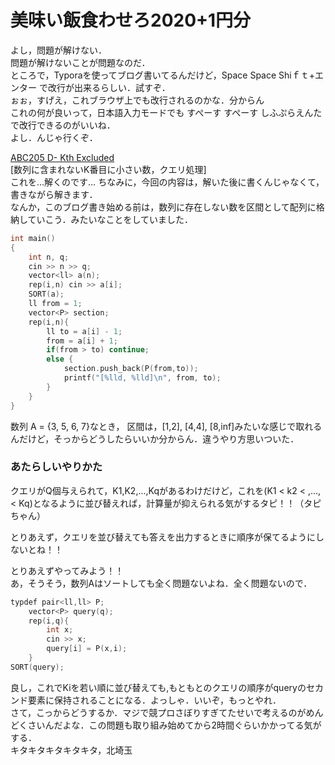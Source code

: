 # 美味い飯食わせろ2020+1円分

よし，問題が解けない．  
問題が解けないことが問題なのだ．   
ところで，Typoraを使ってブログ書いてるんだけど，Space Space Shiｆｔ+エンター で改行が出来るらしい．試すぞ．  
ぉぉ，すげえ，これブラウザ上でも改行されるのかな．分からん   
これの何が良いって，日本語入力モードでも すぺーす すぺーす しふぷらえんた で改行できるのがいいね．  
よし．んじゃ行くぞ．

[ABC205 D- Kth Excluded](https://atcoder.jp/contests/abc205/tasks/abc205_d)  
[数列に含まれないK番目に小さい数，クエリ処理]  
これを…解くのです… ちなみに，今回の内容は，解いた後に書くんじゃなくて，書きながら解きます．  
なんか，このブログ書き始める前は，数列に存在しない数を区間として配列に格納していこう．みたいなことをしていました． 

```cpp
int main()
{
	int n, q;
	cin >> n >> q;
	vector<ll> a(n);
	rep(i,n) cin >> a[i];
	SORT(a);
	ll from = 1;
	vector<P> section;
	rep(i,n){
		ll to = a[i] - 1;
		from = a[i] + 1;
		if(from > to) continue;
		else {
			section.push_back(P(from,to));
			printf("[%lld, %lld]\n", from, to);
		}
	}
}
```

数列 A = {3, 5, 6, 7}なとき，
区間は，[1,2], [4,4], [8,inf]みたいな感じで取れるんだけど，そっからどうしたらいいか分からん．違うやり方思いついた．



### あたらしいやりかた

クエリがQ個与えられて，K1,K2,...,Kqがあるわけだけど，これを(K1 < k2 < ,..., < Kq)となるように並び替えれば，計算量が抑えられる気がするタピ！！（タピちゃん）  

とりあえず，クエリを並び替えても答えを出力するときに順序が保てるようにしないとね！！

とりあえずやってみよう！！  
あ，そうそう，数列Aはソートしても全く問題ないよね．全く問題ないので．

```cpp
typdef pair<ll,ll> P;
	vector<P> query(q);
	rep(i,q){
		int x; 
		cin >> x;
		query[i] = P(x,i);
	}
SORT(query);
```

良し，これでKiを若い順に並び替えても,もともとのクエリの順序がqueryのセカンド要素に保持されることになる．よっしゃ．いいぞ，もっとやれ．  
さて，こっからどうするか．マジで競プロさぼりすぎてたせいで考えるのがめんどくさいんだよな．この問題も取り組み始めてから2時間ぐらいかかってる気がする．  
キタキタキタキタキタ，北埼玉